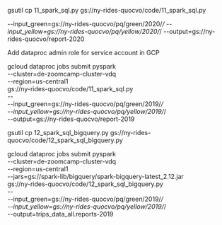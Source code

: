 gsutil cp 11_spark_sql.py  gs://ny-rides-quocvo/code/11_spark_sql.py 

--input_green=gs://ny-rides-quocvo/pq/green/2020/*/
--input_yellow=gs://ny-rides-quocvo/pq/yellow/2020/*/
--output=gs://ny-rides-quocvo/report-2020

Add dataproc admin role for service account in GCP

gcloud dataproc jobs submit pyspark \
    --cluster=de-zoomcamp-cluster-vdq \
    --region=us-central1 \
    gs://ny-rides-quocvo/code/11_spark_sql.py \
    -- \
        --input_green=gs://ny-rides-quocvo/pq/green/2019/*/ \
        --input_yellow=gs://ny-rides-quocvo/pq/yellow/2019/*/ \
        --output=gs://ny-rides-quocvo/report-2019


gsutil cp 12_spark_sql_bigquery.py  gs://ny-rides-quocvo/code/12_spark_sql_bigquery.py

gcloud dataproc jobs submit pyspark \
    --cluster=de-zoomcamp-cluster-vdq \
    --region=us-central1 \
    --jars=gs://spark-lib/bigquery/spark-bigquery-latest_2.12.jar \
    gs://ny-rides-quocvo/code/12_spark_sql_bigquery.py \
    -- \
        --input_green=gs://ny-rides-quocvo/pq/green/2019/*/ \
        --input_yellow=gs://ny-rides-quocvo/pq/yellow/2019/*/ \
        --output=trips_data_all.reports-2019